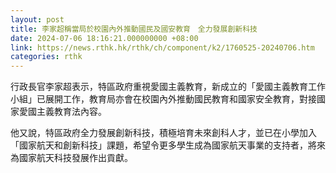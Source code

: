 ```yaml
---
layout: post
title: 李家超稱當局於校園內外推動國民及國安教育　全力發展創新科技
date: 2024-07-06 18:16:21.000000000 +08:00
link: https://news.rthk.hk/rthk/ch/component/k2/1760525-20240706.htm
categories: rthk
---
```


行政長官李家超表示，特區政府重視愛國主義教育，新成立的「愛國主義教育工作小組」已展開工作，教育局亦會在校園內外推動國民教育和國家安全教育，對接國家愛國主義教育法內容。

他又說，特區政府全力發展創新科技，積極培育未來創科人才，並已在小學加入「國家航天和創新科技」課題，希望令更多學生成為國家航天事業的支持者，將來為國家航天科技發展作出貢獻。
